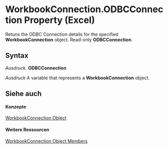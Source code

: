 
# WorkbookConnection.ODBCConnection Property (Excel)

Retuns the ODBC Connection details for the specified  **WorkbookConnection** object. Read-only **ODBCConnection**.


## Syntax

 _Ausdruck_. **ODBCConnection**

 _Ausdruck_ A variable that represents a **WorkbookConnection** object.


## Siehe auch


#### Konzepte


[WorkbookConnection Object](5974dd57-7671-cd55-3f8f-6a76fa938317.md)
#### Weitere Ressourcen


[WorkbookConnection Object Members](http://msdn.microsoft.com/library/1c692856-1ddb-1d7d-4463-143cba3dfbe8%28Office.15%29.aspx)